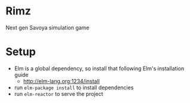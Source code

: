 # Rimz
Next gen Savoya simulation game

# Setup
- Elm is a global dependency, so install that following Elm's installation guide
  - http://elm-lang.org:1234/install
- run ```elm-package install``` to install dependencies
- run ```elm-reactor``` to serve the project
